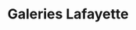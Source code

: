 ---
title: "Galeries Lafayette"
url: /saint-laurent-du-var/galeries-lafayette/
shop: grand magasin
---